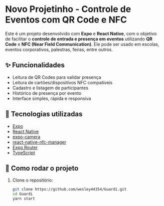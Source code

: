 # Novo Projetinho - Controle de Eventos com QR Code e NFC

Este é um projeto desenvolvido com **Expo** e **React Native**, com o objetivo de facilitar o **controle de entrada e presença em eventos** utilizando **QR Code** e **NFC (Near Field Communication)**. Ele pode ser usado em escolas, eventos corporativos, palestras, feiras, entre outros.

## ✨ Funcionalidades

- Leitura de QR Codes para validar presença
- Leitura de cartões/dispositivos NFC compatíveis
- Cadastro e listagem de participantes
- Histórico de presença por evento
- Interface simples, rápida e responsiva

## 📱 Tecnologias utilizadas

- [Expo](https://expo.dev/)
- [React Native](https://reactnative.dev/)
- [expo-camera](https://docs.expo.dev/versions/latest/sdk/camera/)
- [react-native-nfc-manager](https://github.com/whitedogg13/react-native-nfc-manager)
- [Expo Router](https://expo.dev/router)
- [TypeScript](https://www.typescriptlang.org/) 

## 🚀 Como rodar o projeto

1. Clone o repositório:
   ```bash
   git clone https://github.com/wesley44354/Guardi.git
   cd Guardi
   yarn start
